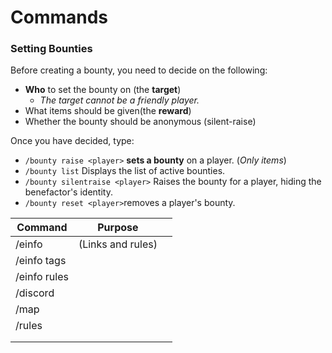 # Commands

### Setting Bounties <a href="#setting-bounties" id="setting-bounties"></a>

Before creating a bounty, you need to decide on the following:

* **Who** to set the bounty on (the **target**)
  * _The target cannot be a friendly player._
* What items should be given(the **reward**)
* Whether the bounty should be anonymous (silent-raise)

&#x20;

Once you have decided, type:

* `/bounty raise <player>` **sets a bounty** on a player. (_Only items_)
* `/bounty list` Displays the list of active bounties.
* `/bounty silentraise <player>` Raises the bounty for a player, hiding the benefactor's identity.
* `/bounty reset <player>`removes a player's bounty.



<table data-full-width="true"><thead><tr><th>Command</th><th>Purpose</th><th data-hidden></th></tr></thead><tbody><tr><td>/einfo</td><td> (Links and rules)</td><td></td></tr><tr><td>/einfo tags</td><td></td><td></td></tr><tr><td>/einfo rules</td><td></td><td></td></tr><tr><td>/discord</td><td></td><td></td></tr><tr><td>/map</td><td></td><td></td></tr><tr><td>/rules</td><td></td><td></td></tr><tr><td></td><td></td><td></td></tr><tr><td></td><td></td><td></td></tr></tbody></table>
